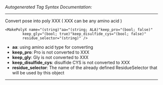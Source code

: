 _Autogenerated Tag Syntax Documentation:_

---
Convert pose into poly XXX ( XXX can be any amino acid )

```
<MakePolyX name="(string)"aa="(string; ALA)"keep_pro="(bool; false)"
        keep_gly="(bool; true)"keep_disulfide_cys="(bool; false)"
        residue_selector="(string)" />
```

-   **aa**: using amino acid type for converting
-   **keep_pro**: Pro is not converted to XXX
-   **keep_gly**: Gly is not converted to XXX
-   **keep_disulfide_cys**: disulfide CYS is not converted to XXX
-   **residue_selector**: The name of the already defined ResidueSelector that will be used by this object

---
